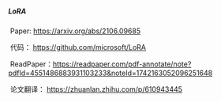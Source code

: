 ##### LoRA

​	Paper: https://arxiv.org/abs/2106.09685

​	代码： https://github.com/microsoft/LoRA

​	ReadPaper：https://readpaper.com/pdf-annotate/note?pdfId=4551486883931103233&noteId=1742163052096251648

​	论文翻译： https://zhuanlan.zhihu.com/p/610943445